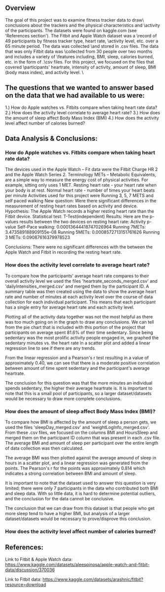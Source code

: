 ## Overview
The goal of this project was to examine fitness tracker data to draw\ conclusions about the trackers and the physical characteristics and \activity of the participants. The datasets were found on kaggle.com \(see 'References section'). The Fitbit and Apple Watch dataset was a \record of 49 participants by fitness tracker type, heart rate, \activity level, etc. over a 65 minute period. The data was collected \and stored in .csv files. The data that was only Fitbit data was \collected from 30 people over two months and includes a variety of \features including, BMI, sleep, calories burned, etc. in the form of .\csv files. For this project, we focused on the files that covered \participants' heartrate, intensity of activity, amount of sleep, BMI \(body mass index), and activity level. \

## The questions that we wanted to answer based on the data that we had available to us were:
1.) How do Apple watches vs. Fitbits compare when taking heart rate data?
2.) How does the activity level correlate to average heart rate?
3.) How does the amount of sleep affect Body Mass Index (BMI)
4.) How does the activity level affect number of calories burned?

## Data Analysis & Conclusions:
### How do Apple watches vs. Fitbits compare when taking heart rate data?

The devices used in the Apple Watch – Fit data were the Fitbit Charge HR 2 and the Apple Watch Series 2.
Terminology
METs – Metabolic Equivalents, are a simple way to measure the energy cost of physical activities. For example, sitting only uses 1 MET.
Resting heart rate - your heart rate when your body is at rest.
Normal heart rate - number of times your heart beats per minute
Activities used for this project were Running 3, 5, 7 METS and self paced walking
New question:
Were there significant differences in the measurement of resting heart rates based on activity and device.
Hypothesis: The Apple Watch records a higher resting heart rate than the Fitbit device.
Statistical test: T-Test(independent)
Results:
Here are the p-values results between the two devices on resting heart rate:
Activity p-value
   Self-Pace walking: 0.00013644418747026964
   Running 7METs: 3.473589188909155e-08
   Running 5METs: 0.0008572713151761626
   Running 3 METs: 0.09087616379978523
  
Conclusions:
There were no significant differences with the between the Apple Watch and Fitbit in recording the resting heart rate.

### How does the activity level correlate to average heart rate?

To compare how the participants' average heart rate compares to their overall activity level we used the files 'heartrate_seconds_merged.csv' and 'dailyIntensities_merged.csv' and merged them by the participant ID. A summary table was then created using the data to show the average heart rate and number of minutes at each activity level over the course of data collection for each individual participant. This means that each participant has a single entry for average heart rate and each activity level. 

Plotting all of the activity data together was not the most helpful as there was too much going on in the graph to draw any conclusions. We can tell from the pie chart that is included with this portion of the project that participants on average spent 81.6% of their time sedentary. Since being sedentary was the most prolific activity people engaged in, we graphed the sedentary minutes vs. the heart rate in a scatter plot and added a linear regression line to see if there are any trends.

From the linear regression and a Pearson's r test resulting in a value of approximately 0.40, we can see that there is a moderate positive correlation between amount of time spent sedentary and the participant's average heartrate. 

The conclusion for this question was that the more minutes an individual spends sedentary, the higher their average heartrate is. It is important to note that this is a small pool of participants, so a larger dataset/datasets would be necessary to draw more complete conclusions. 

### How does the amount of sleep affect Body Mass Index (BMI)?

To compare how BMI is affected by the amount of sleep a person gets, we used the files 'sleepDay_merged.csv' and 'weightLogInfo_merged.csv'. From these .csv files, we focused on the columns BMI and HoursSleep and merged them on the participant ID column that was present in each .csv file. The average BMI and amount of sleep per participant over the entire length of data collection was then calculated.

The average BMI was then plotted against the average amound of sleep in hours in a scatter plot, and a linear regression was generated from the points. The Pearson's r for the points was approximately 0.814 which indicates a strong correlation between BMI and amount of sleep. 

It is important to note that the dataset used to answer this question is very limited; there were only 7 participants in the data who contributed both BMI and sleep data. With so little data, it is hard to determine potential outliers, and the conclusion for the data cannot be conclusive. 

The conclusion that we can draw from this dataset is that people who get more sleep tend to have a higher BMI, but analysis of a larger dataset/datasets would be necessary to prove/disprove this conclusion. 

### How does the activity level affect number of calories burned?


## References:
Link to Fitbit & Apple Watch data:
https://www.kaggle.com/datasets/aleespinosa/apple-watch-and-fitbit-data/discussion/370036

Link to Fitbit data:
https://www.kaggle.com/datasets/arashnic/fitbit?resource=download